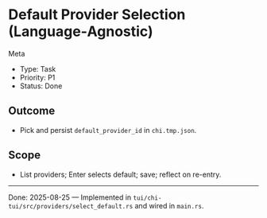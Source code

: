# Default Provider Selection (Language‑Agnostic)

Meta
- Type: Task
- Priority: P1
- Status: Done

## Outcome
- Pick and persist `default_provider_id` in `chi.tmp.json`.

## Scope
- List providers; Enter selects default; save; reflect on re-entry.

---
Done: 2025-08-25 — Implemented in `tui/chi-tui/src/providers/select_default.rs` and wired in `main.rs`.
